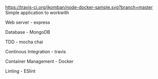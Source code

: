 https://travis-ci.org/jkomban/node-docker-sample.svg?branch=master
Simple application to workwith <br>
 <p>   Web server - express</p>
 <p>   Database - MongoDB</p>
 <p>    TDD - mocha chai</p>
 <p>   Continous Integration - travis</p>
 <p>   Container Management - Docker</p>
 <p>   Linting - ESlint</p>
